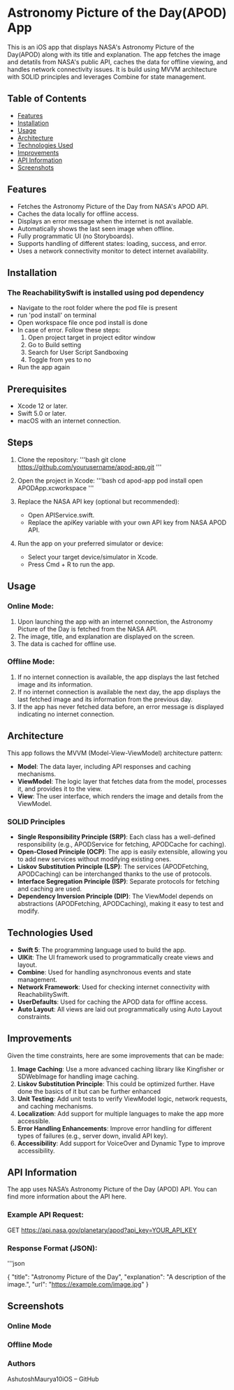 # Astronomy Picture of the Day(APOD) App

This is an iOS app that displays NASA's Astronomy Picture of the Day(APOD) along with its title and explanation. The app fetches the image and detatils from NASA's public API, caches the data for offline viewing, and handles network connectivity issues. It is build using MVVM architecture with SOLID principles and leverages Combine for state management.

## Table of Contents
- [Features](#features)
- [Installation](#installation)
- [Usage](#usage)
- [Architecture](#architecture)
- [Technologies Used](#technologies-used)
- [Improvements](#improvements)
- [API Information](#api-information)
- [Screenshots](#screenshots)

## Features
- Fetches the Astronomy Picture of the Day from NASA's APOD API.
- Caches the data locally for offline access.
- Displays an error message when the internet is not available.
- Automatically shows the last seen image when offline.
- Fully programmatic UI (no Storyboards).
- Supports handling of different states: loading, success, and error.
- Uses a network connectivity monitor to detect internet availability.

## Installation

### The ReachabilitySwift is installed using pod dependency

- Navigate to the root folder where the pod file is present
- run 'pod install' on terminal
- Open workspace file once pod install is done 
- In case of error. Follow these steps:
	1. Open project target in project editor window
	2. Go to Build setting
	3. Search for User Script Sandboxing
	4. Toggle from yes to no
- Run the app again

## Prerequisites

- Xcode 12 or later.
- Swift 5.0 or later.
- macOS with an internet connection.

## Steps

1. Clone the repository:
	'''bash
	git clone https://github.com/yourusername/apod-app.git
	'''

2. Open the project in Xcode:
	'''bash
	cd apod-app
	pod install
	open APODApp.xcworkspace
	'''

3. Replace the NASA API key (optional but recommended):
	- Open APIService.swift.
	- Replace the apiKey variable with your own API key from NASA APOD API.

4. Run the app on your preferred simulator or device:
	- Select your target device/simulator in Xcode.
	- Press Cmd + R to run the app.


## Usage

### Online Mode:
1. Upon launching the app with an internet connection, the Astronomy Picture of the Day is fetched from the NASA API.
2. The image, title, and explanation are displayed on the screen.
3. The data is cached for offline use.

### Offline Mode:
1. If no internet connection is available, the app displays the last fetched image and its information.
2. If no internet connection is available the next day, the app displays the last fetched image and its information from the previous day.
3. If the app has never fetched data before, an error message is displayed indicating no internet connection.


## Architecture

This app follows the MVVM (Model-View-ViewModel) architecture pattern:
- **Model**: The data layer, including API responses and caching mechanisms.
- **ViewModel**: The logic layer that fetches data from the model, processes it, and provides it to the view.
- **View**: The user interface, which renders the image and details from the ViewModel.

### SOLID Principles

- **Single Responsibility Principle (SRP)**: Each class has a well-defined responsibility (e.g., APODService for fetching, APODCache for caching).
- **Open-Closed Principle (OCP)**: The app is easily extensible, allowing you to add new services without modifying existing ones.
- **Liskov Substitution Principle (LSP)**: The services (APODFetching, APODCaching) can be interchanged thanks to the use of protocols.
- **Interface Segregation Principle (ISP)**: Separate protocols for fetching and caching are used.
- **Dependency Inversion Principle (DIP)**: The ViewModel depends on abstractions (APODFetching, APODCaching), making it easy to test and modify.

## Technologies Used

- **Swift 5**: The programming language used to build the app.
- **UIKit**: The UI framework used to programmatically create views and layout.
- **Combine**: Used for handling asynchronous events and state management.
- **Network Framework**: Used for checking internet connectivity with ReachabilitySwift.
- **UserDefaults**: Used for caching the APOD data for offline access.
- **Auto Layout**: All views are laid out programmatically using Auto Layout constraints.


## Improvements

Given the time constraints, here are some improvements that can be made:

1. **Image Caching**: Use a more advanced caching library like Kingfisher or SDWebImage for handling image caching.
2. **Liskov Substitution Principle**: This could be optimized further. Have done the basics of it but can be further enhanced
2. **Unit Testing**: Add unit tests to verify ViewModel logic, network requests, and caching mechanisms.
3. **Localization**: Add support for multiple languages to make the app more accessible.
4. **Error Handling Enhancements**: Improve error handling for different types of failures (e.g., server down, invalid API key).
5. **Accessibility**: Add support for VoiceOver and Dynamic Type to improve accessibility.

## API Information

The app uses NASA’s Astronomy Picture of the Day (APOD) API. You can find more information about the API here.

### Example API Request:

GET https://api.nasa.gov/planetary/apod?api_key=YOUR_API_KEY

### Response Format (JSON):
'''json

{
  "title": "Astronomy Picture of the Day",
  "explanation": "A description of the image.",
  "url": "https://example.com/image.jpg"
}

## Screenshots

### Online Mode
### Offline Mode

### Authors
AshutoshMaurya10iOS – GitHub


